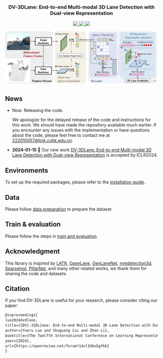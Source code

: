 <br />
<p align="center">
  
  <h3 align="center"><strong>DV-3DLane: End-to-end Multi-modal 3D Lane Detection with Dual-view Representation</strong></h3>

<p align="center">
  <a href="https://openreview.net/forum?id=l1U6sEgYkb" target='_blank'>
    <img src="https://img.shields.io/badge/ICLR2024-lightblue.svg">
  </a>
  <a href="" target='_blank'>
    <img src="https://visitor-badge.laobi.icu/badge?page_id=JMoonr.dv-3dlane&left_color=gray&right_color=lightpink">
  </a>
    <a href="https://github.com/JMoonr/dv-3dlane" target='_blank'>
     <img src="https://img.shields.io/github/stars/JMoonr/dv-3dlane?style=social">
  </a>
  
</p>


![fig2](/assets/main.png)  

## News
  - Now:  Releasing the code. 
    
    We apologize for the delayed release of the code and instructions for this work. We should have made the repository available much earlier. If you encounter any issues with the implementation or have questions about the code, please feel free to contact me at [222010057@link.cuhk.edu.cn](mailto:222010057@link.cuhk.edu.cn).

  - **2024-01-15** :confetti_ball: Our new work [DV-3DLane: End-to-end Multi-modal 3D Lane Detection with Dual-view Representation](https://openreview.net/pdf?id=l1U6sEgYkb) is accepted by ICLR2024.



## Environments
To set up the required packages, please refer to the [installation guide](./docs/install.md).

## Data
Please follow [data preparation](./docs/prepare_data.md) to prepare the dataset.

## Train & evaluation
Please follow the steps in [train and evaluation](./docs/train_eval.md#train).

## Acknowledgment

This library is inspired by [LATR](https://github.com/JMoonr/LATR), [OpenLane](https://github.com/OpenDriveLab/PersFormer_3DLane), [GenLaneNet](https://github.com/yuliangguo/Pytorch_Generalized_3D_Lane_Detection), [mmdetection3d](https://github.com/open-mmlab/mmdetection3d), [SparseInst](https://github.com/hustvl/SparseInst), [PillarNet](https://github.com/VISION-SJTU/PillarNet-LTS), and many other related works, we thank them for sharing the code and datasets.

## Citation
If you find DV-3DLane is useful for your research, please consider citing our paper:

```tex
@inproceedings{
luo2024dvdlane,
title={{DV}-3{DL}ane: End-to-end Multi-modal 3D Lane Detection with Dual-view Representation},
author={Yueru Luo and Shuguang Cui and Zhen Li},
booktitle={The Twelfth International Conference on Learning Representations},
year={2024},
url={https://openreview.net/forum?id=l1U6sEgYkb}
}
```